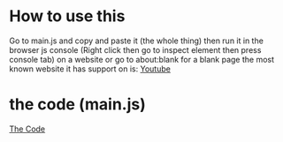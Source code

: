 # How to use this
Go to main.js and copy and paste it (the whole thing) then run it in the browser js console (Right click then go to inspect element then press console tab) on a website or go to about:blank for a blank page the most known website it has support on is: [Youtube](https://youtube.com)
# the code (main.js)
[The Code](https://github.com/uuphoria2/play-sm64js-on-any-website/blob/main/main.js)

